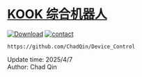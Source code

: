 # [KOOK 综合机器人][0]
[![Download][1]][2]  [![contact][3]][4]  
  


```  
https://github.com/ChadQin/Device_Control
```  






Update time:  2025/4/7  
Author:  Chad Qin  


[0]: https://github.com/ChadQin/Device_Control "自动排版系统"  
[1]: https://img.shields.io/badge/-DOWNLOAD-success  
[2]: https://github.com/ChadQin/Device_Control/archive/refs/heads/master.zip "Download" 
[3]: https://img.shields.io/badge/Contact-blue
[4]: https://qm.qq.com/cgi-bin/qm/qr?k=LSeZJz-jYQOQpD8tyfdKryTo4jtkIBlN
